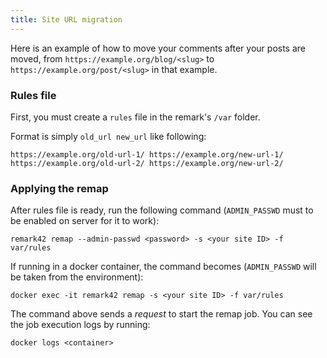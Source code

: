 ```yaml
---
title: Site URL migration
---
```


Here is an example of how to move your comments after your posts are moved, from `https://example.org/blog/<slug>` to `https://example.org/post/<slug>` in that example.

### Rules file

First, you must create a `rules` file in the remark's `/var` folder.

Format is simply `old_url new_url` like following:

```
https://example.org/old-url-1/ https://example.org/new-url-1/
https://example.org/old-url-2/ https://example.org/new-url-2/
```

### Applying the remap

After rules file is ready, run the following command (`ADMIN_PASSWD` must to be enabled on server for it to work):

```shell
remark42 remap --admin-passwd <password> -s <your site ID> -f var/rules
```

If running in a docker container, the command becomes (`ADMIN_PASSWD` will be taken from the environment):

```shell
docker exec -it remark42 remap -s <your site ID> -f var/rules
```

The command above sends a _request_ to start the remap job. You can see the job execution logs by running:

```shell
docker logs <container>
```
